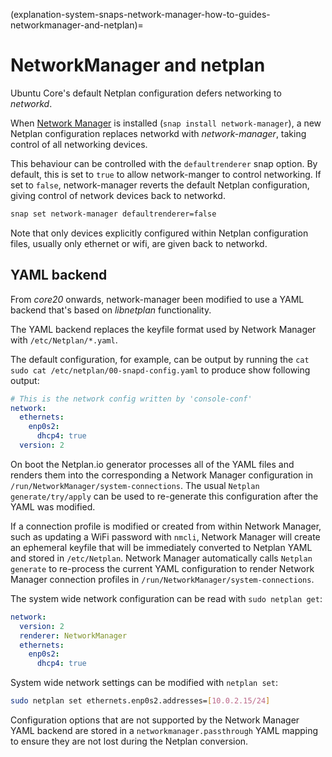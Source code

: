 (explanation-system-snaps-network-manager-how-to-guides-networkmanager-and-netplan)=
# NetworkManager and netplan

Ubuntu Core's default Netplan configuration defers networking to _networkd_.

When [Network Manager](https://help.ubuntu.com/community/NetworkManager) is installed (`snap install network-manager`), a new Netplan configuration replaces networkd with _network-manager_, taking control of all networking devices.

This behaviour can be controlled with the `defaultrenderer` snap option. By default, this is set to `true` to allow network-manger to control networking. If set to `false`, network-manager reverts the default Netplan configuration, giving control of network devices back to networkd.

```bash
snap set network-manager defaultrenderer=false
```

Note that only devices explicitly configured within Netplan configuration files, usually only ethernet or wifi, are given back to networkd.

## YAML backend

From _core20_ onwards, network-manager been modified to use a YAML backend that's based on _libnetplan_ functionality.

The YAML backend replaces the keyfile format used by Network Manager with `/etc/Netplan/*.yaml`.

The default configuration, for example, can be output by running the `cat sudo cat /etc/netplan/00-snapd-config.yaml` to produce show following output:

```yaml
# This is the network config written by 'console-conf'
network:
  ethernets:
    enp0s2:
      dhcp4: true
  version: 2
```

On boot the Netplan.io generator processes all of the YAML files and renders them into the corresponding a Network Manager configuration in `/run/NetworkManager/system-connections`. The usual `Netplan generate/try/apply` can be used to re-generate this configuration after the YAML was modified.

If a connection profile is modified or created from within Network Manager, such as updating a WiFi password with `nmcli`, Network Manager will create an ephemeral keyfile that will be immediately converted to Netplan YAML and stored in `/etc/Netplan`. Network Manager automatically calls `Netplan generate` to re-process the current YAML configuration to render Network Manager connection profiles in `/run/NetworkManager/system-connections`.

The system wide network configuration can be read with `sudo netplan get`:

```yaml
network:
  version: 2
  renderer: NetworkManager
  ethernets:
    enp0s2:
      dhcp4: true
```

System wide network settings can be modified with `netplan set`:

```bash
sudo netplan set ethernets.enp0s2.addresses=[10.0.2.15/24]
```

Configuration options that are not supported by the Network Manager YAML backend are stored in a `networkmanager.passthrough` YAML mapping to ensure they are not lost during the Netplan conversion.

